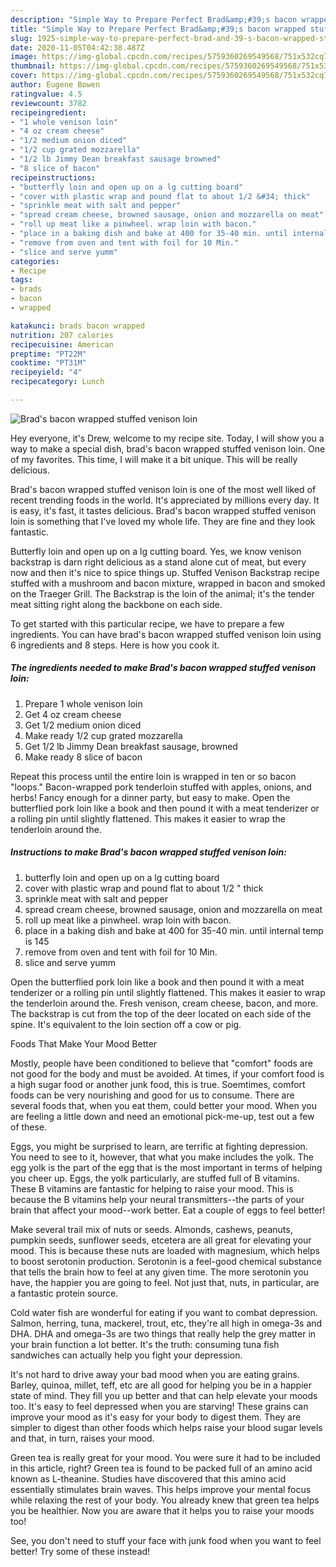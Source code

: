 ```yaml
---
description: "Simple Way to Prepare Perfect Brad&amp;#39;s bacon wrapped stuffed venison loin"
title: "Simple Way to Prepare Perfect Brad&amp;#39;s bacon wrapped stuffed venison loin"
slug: 1925-simple-way-to-prepare-perfect-brad-and-39-s-bacon-wrapped-stuffed-venison-loin
date: 2020-11-05T04:42:38.487Z
image: https://img-global.cpcdn.com/recipes/5759360269549568/751x532cq70/brads-bacon-wrapped-stuffed-venison-loin-recipe-main-photo.jpg
thumbnail: https://img-global.cpcdn.com/recipes/5759360269549568/751x532cq70/brads-bacon-wrapped-stuffed-venison-loin-recipe-main-photo.jpg
cover: https://img-global.cpcdn.com/recipes/5759360269549568/751x532cq70/brads-bacon-wrapped-stuffed-venison-loin-recipe-main-photo.jpg
author: Eugene Bowen
ratingvalue: 4.5
reviewcount: 3782
recipeingredient:
- "1 whole venison loin"
- "4 oz cream cheese"
- "1/2 medium onion diced"
- "1/2 cup grated mozzarella"
- "1/2 lb Jimmy Dean breakfast sausage browned"
- "8 slice of bacon"
recipeinstructions:
- "butterfly loin and open up on a lg cutting board"
- "cover with plastic wrap and pound flat to about 1/2 &#34; thick"
- "sprinkle meat with salt and pepper"
- "spread cream cheese, browned sausage, onion and mozzarella on meat"
- "roll up meat like a pinwheel. wrap loin with bacon."
- "place in a baking dish and bake at 400 for 35-40 min. until internal temp is 145"
- "remove from oven and tent with foil for 10 Min."
- "slice and serve yumm"
categories:
- Recipe
tags:
- brads
- bacon
- wrapped

katakunci: brads bacon wrapped 
nutrition: 207 calories
recipecuisine: American
preptime: "PT22M"
cooktime: "PT31M"
recipeyield: "4"
recipecategory: Lunch

---
```



![Brad&#39;s bacon wrapped stuffed venison loin](https://img-global.cpcdn.com/recipes/5759360269549568/751x532cq70/brads-bacon-wrapped-stuffed-venison-loin-recipe-main-photo.jpg)

Hey everyone, it's Drew, welcome to my recipe site. Today, I will show you a way to make a special dish, brad&#39;s bacon wrapped stuffed venison loin. One of my favorites. This time, I will make it a bit unique. This will be really delicious.

Brad&#39;s bacon wrapped stuffed venison loin is one of the most well liked of recent trending foods in the world. It's appreciated by millions every day. It is easy, it's fast, it tastes delicious. Brad&#39;s bacon wrapped stuffed venison loin is something that I've loved my whole life. They are fine and they look fantastic.

Butterfly loin and open up on a lg cutting board. Yes, we know venison backstrap is darn right delicious as a stand alone cut of meat, but every now and then it&#39;s nice to spice things up. Stuffed Venison Backstrap recipe stuffed with a mushroom and bacon mixture, wrapped in bacon and smoked on the Traeger Grill. The Backstrap is the loin of the animal; it&#39;s the tender meat sitting right along the backbone on each side.


To get started with this particular recipe, we have to prepare a few ingredients. You can have brad&#39;s bacon wrapped stuffed venison loin using 6 ingredients and 8 steps. Here is how you cook it.

<!--inarticleads1-->

##### The ingredients needed to make Brad&#39;s bacon wrapped stuffed venison loin:

1. Prepare 1 whole venison loin
1. Get 4 oz cream cheese
1. Get 1/2 medium onion diced
1. Make ready 1/2 cup grated mozzarella
1. Get 1/2 lb Jimmy Dean breakfast sausage, browned
1. Make ready 8 slice of bacon


Repeat this process until the entire loin is wrapped in ten or so bacon &#34;loops.&#34; Bacon-wrapped pork tenderloin stuffed with apples, onions, and herbs! Fancy enough for a dinner party, but easy to make. Open the butterflied pork loin like a book and then pound it with a meat tenderizer or a rolling pin until slightly flattened. This makes it easier to wrap the tenderloin around the. 

<!--inarticleads2-->

##### Instructions to make Brad&#39;s bacon wrapped stuffed venison loin:

1. butterfly loin and open up on a lg cutting board
1. cover with plastic wrap and pound flat to about 1/2 &#34; thick
1. sprinkle meat with salt and pepper
1. spread cream cheese, browned sausage, onion and mozzarella on meat
1. roll up meat like a pinwheel. wrap loin with bacon.
1. place in a baking dish and bake at 400 for 35-40 min. until internal temp is 145
1. remove from oven and tent with foil for 10 Min.
1. slice and serve yumm


Open the butterflied pork loin like a book and then pound it with a meat tenderizer or a rolling pin until slightly flattened. This makes it easier to wrap the tenderloin around the. Fresh venison, cream cheese, bacon, and more. The backstrap is cut from the top of the deer located on each side of the spine. It&#39;s equivalent to the loin section off a cow or pig. 

Foods That Make Your Mood Better


Mostly, people have been conditioned to believe that "comfort" foods are not good for the body and must be avoided. At times, if your comfort food is a high sugar food or another junk food, this is true. Soemtimes, comfort foods can be very nourishing and good for us to consume. There are several foods that, when you eat them, could better your mood. When you are feeling a little down and need an emotional pick-me-up, test out a few of these.

Eggs, you might be surprised to learn, are terrific at fighting depression. You need to see to it, however, that what you make includes the yolk. The egg yolk is the part of the egg that is the most important in terms of helping you cheer up. Eggs, the yolk particularly, are stuffed full of B vitamins. These B vitamins are fantastic for helping to raise your mood. This is because the B vitamins help your neural transmitters--the parts of your brain that affect your mood--work better. Eat a couple of eggs to feel better!

Make several trail mix of nuts or seeds. Almonds, cashews, peanuts, pumpkin seeds, sunflower seeds, etcetera are all great for elevating your mood. This is because these nuts are loaded with magnesium, which helps to boost serotonin production. Serotonin is a feel-good chemical substance that tells the brain how to feel at any given time. The more serotonin you have, the happier you are going to feel. Not just that, nuts, in particular, are a fantastic protein source.

Cold water fish are wonderful for eating if you want to combat depression. Salmon, herring, tuna, mackerel, trout, etc, they're all high in omega-3s and DHA. DHA and omega-3s are two things that really help the grey matter in your brain function a lot better. It's the truth: consuming tuna fish sandwiches can actually help you fight your depression. 

It's not hard to drive away your bad mood when you are eating grains. Barley, quinoa, millet, teff, etc are all good for helping you be in a happier state of mind. They fill you up better and that can help elevate your moods too. It's easy to feel depressed when you are starving! These grains can improve your mood as it's easy for your body to digest them. They are simpler to digest than other foods which helps raise your blood sugar levels and that, in turn, raises your mood.

Green tea is really great for your mood. You were sure it had to be included in this article, right? Green tea is found to be packed full of an amino acid known as L-theanine. Studies have discovered that this amino acid essentially stimulates brain waves. This helps improve your mental focus while relaxing the rest of your body. You already knew that green tea helps you be healthier. Now you are aware that it helps you to raise your moods too!

See, you don't need to stuff your face with junk food when you want to feel better! Try some of these instead!

